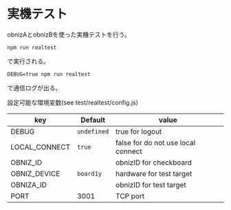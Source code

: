# 実機テスト

obnizAとobnizBを使った実機テストを行う。

```
npm run realtest
```
で実行される。

```
DEBUG=true npm run realtest
```
で通信ログが出る。

設定可能な環境変数(see test/realtest/config.js)

key|Default|value
---|---|---
DEBUG| `undefined` | true for logout
LOCAL_CONNECT| `true` | false for do not use local connect
OBNIZ_ID|   | obnizID for checkboard
OBNIZ_DEVICE|  `board1y` | hardware for test target
OBNIZA_ID|   | obnizID for test target
PORT | 3001 | TCP port

